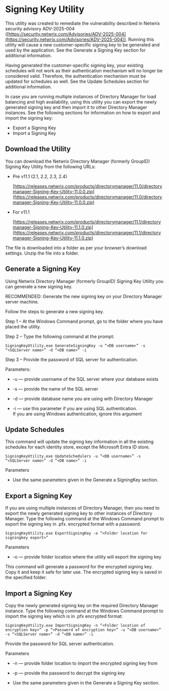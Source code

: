 # Signing Key Utility

This utility was created to remediate the vulnerability described in Netwrix security advisory
ADV-2025-004
([https://security.netwrix.com/Advisories/ADV-2025-004](https://security.netwrix.com/Advisories/ADV-2025-004)).
Running this utility will cause a new customer-specific signing key to be generated and used by the
application. See the Generate a Signing Key section for additional information.

Having generated the customer-specific signing key, your existing schedules will not work as their
authentication mechanism will no longer be considered valid. Therefore, the authentication mechanism
must be updated for schedules as well. See the Update Schedules section for additional information.

In case you are running multiple instances of Directory Manager for load balancing and high
availability, using this utility you can export the newly generated signing key and then import it
to other Directory Manager instances. See the following sections for information on how to export
and import the signing key:

- Export a Signing Key
- Import a Signing Key

## Download the Utility

You can download the Netwrix Directory Manager (formerly GroupID) Signing Key Utility from the
following URLs:

- Pre v11.1 (2.1, 2.2, 2.3, 2.4)

  [https://releases.netwrix.com/products/directorymanager/11.0/directorymanager-Signing-Key-Utility-11.0.0.zip](https://releases.netwrix.com/products/directorymanager/11.0/directorymanager-Signing-Key-Utility-11.0.0.zip)

- For v11.1

  [https://releases.netwrix.com/products/directorymanager/11.1/directorymanager-Signing-Key-Utility-11.1.0.zip](https://releases.netwrix.com/products/directorymanager/11.1/directorymanager-Signing-Key-Utility-11.1.0.zip)

The file is downloaded into a folder as per your browser’s download settings. Unzip the file into a
folder.

## Generate a Signing Key

Using Netwrix Directory Manager (formerly GroupID) Signing Key Utility you can generate a new
signing key.

RECOMMENDED: Generate the new signing key on your Directory Manager server machine.

Follow the steps to generate a new signing key.

Step 1 – At the Windows Command prompt, go to the folder where you have placed the utility.

Step 2 – Type the following command at the prompt:

```
SigningKeyUtility.exe GenerateSigningKey -u “<DB username>” -s “<SQLServer name>” -d “<DB name>” -i
```

Step 3 – Provide the password of SQL server for authentication.

Parameters:

- -u — provide username of the SQL server where your database exists

- -s — provide the name of the SQL server

- -d — provide database name you are using with Directory Manager

- -i — use this parameter if you are using SQL authentication.  
   If you are using Windows authentication, ignore this argument

## Update Schedules

This command will update the signing key information in all the existing schedules for each identity
store, except the Microsoft Entra ID store.

```
SigningKeyUtility.exe UpdateSchedulers -u “<DB username>” -s “<SQLServer name>” -d “<DB name>” -i
```

Parameters

- Use the same parameters given in the Generate a SigningKey section.

## Export a Signing Key

If you are using multiple instances of Directory Manager, then you need to export the newly
generated signing key to other instances of Directory Manager. Type the following command at the
Windows Command prompt to export the signing key in .pfx. encrypted format with a password:

```
SigningKeyUtility.exe ExportSigningKey -o “<Folder location for signingkey export>”
```

Parameters

- -o — provide folder location where the utility will export the signing key

This command will generate a password for the encrypted signing key. Copy it and keep it safe for
later use. The encrypted signing key is saved in the specified folder.

## Import a Signing Key

Copy the newly generated signing key on the required Directory Manager instance. Type the following
command at the Windows Command prompt to import the signing key which is in .pfx encrypted format:

```
SigningKeyUtility.exe ImportSigningKey -n “<Folder location of encryption key>” -p “<Password of encryption key>” -u “<DB username>” -s “<SQLServer name>” -d “<DB name>” -i
```

Provide the password for SQL server authentication.

Parameters

- -n — provide folder location to import the encrypted signing key from

- -p — provide the password to decrypt the signing key

- Use the same parameters given in the Generate a Signing Key section.
